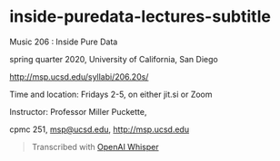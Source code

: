 # inside-puredata-lectures-subtitle

Music 206 : Inside Pure Data

spring quarter 2020, University of California, San Diego

http://msp.ucsd.edu/syllabi/206.20s/

Time and location: Fridays 2-5, on either jit.si or Zoom

Instructor: Professor Miller Puckette,

cpmc 251, msp@ucsd.edu, http://msp.ucsd.edu

> Transcribed with [OpenAI Whisper](https://github.com/openai/whisper)
